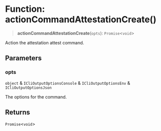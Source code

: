 # Function: actionCommandAttestationCreate()

> **actionCommandAttestationCreate**(`opts`): `Promise`\<`void`\>

Action the attestation attest command.

## Parameters

### opts

`object` & `ICliOutputOptionsConsole` & `ICliOutputOptionsEnv` & `ICliOutputOptionsJson`

The options for the command.

## Returns

`Promise`\<`void`\>
